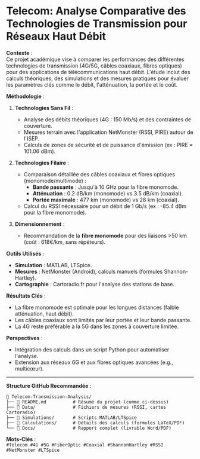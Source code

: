 # Telecom: Analyse Comparative des Technologies de Transmission pour Réseaux Haut Débit  

**Contexte** :  
Ce projet académique vise à comparer les performances des différentes technologies de transmission (4G/5G, câbles coaxiaux, fibres optiques) pour des applications de télécommunications haut débit. L'étude inclut des calculs théoriques, des simulations et des mesures pratiques pour évaluer les paramètres clés comme le débit, l'atténuation, la portée et le coût.  

**Méthodologie** :  
1. **Technologies Sans Fil** :  
   - Analyse des débits théoriques (4G : 150 Mb/s) et des contraintes de couverture.  
   - Mesures terrain avec l'application NetMonster (RSSI, PIRE) autour de l'ISEP.  
   - Calculs de zones de sécurité et de puissance d'émission (ex : PIRE = 101.06 dBm).  

2. **Technologies Filaire** :  
   - Comparaison détaillée des câbles coaxiaux et fibres optiques (monomode/multimode) :  
     - **Bande passante** : Jusqu'à 10 GHz pour la fibre monomode.  
     - **Atténuation** : 0.2 dB/km (monomode) vs 3.5 dB/km (coaxial).  
     - **Portée maximale** : 477 km (monomode) vs 28 km (coaxial).  
   - Calcul du RSSI nécessaire pour un débit de 1 Gb/s (ex : -85.4 dBm pour la fibre monomode).  

3. **Dimensionnement** :  
   - Recommandation de la **fibre monomode** pour des liaisons >50 km (coût : 618€/km, sans répéteurs).  

**Outils Utilisés** :  
- **Simulation** : MATLAB, LTSpice.  
- **Mesures** : NetMonster (Android), calculs manuels (formules Shannon-Hartley).  
- **Cartographie** : Cartoradio.fr pour l'analyse des stations de base.  

**Résultats Clés** :  
- La fibre monomode est optimale pour les longues distances (faible atténuation, haut débit).  
- Les câbles coaxiaux sont limités par leur portée et leur bande passante.  
- La 4G reste préférable à la 5G dans les zones à couverture limitée.  

**Perspectives** :  
- Intégration des calculs dans un script Python pour automatiser l'analyse.  
- Extension aux réseaux 6G et aux fibres optiques avancées (e.g., multicœur).  

---

**Structure GitHub Recommandée** :  
```
📁 Telecom-Transmission-Analysis/
├── 📄 README.md          # Résumé du projet (comme ci-dessus)
├── 📁 Data/              # Fichiers de mesures (RSSI, cartes Cartoradio)
├── 📁 Simulations/       # Scripts MATLAB/LTSpice
├── 📁 Calculations/      # Détails des calculs (formules LaTeX/PDF)
└── 📁 Docs/              # Rapport complet (livrable Word/PDF)
```

**Mots-Clés** :  
`#Telecom #4G #5G #FiberOptic #Coaxial #ShannonHartley #RSSI #NetMonster #LTSpice`  
